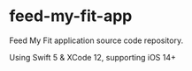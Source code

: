 # feed-my-fit-app

Feed My Fit application source code repository.

Using Swift 5 & XCode 12, supporting iOS 14+
